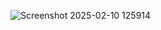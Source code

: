 ![Screenshot 2025-02-10 125914](https://github.com/user-attachments/assets/ff5d522c-d772-4d6e-914e-eff2fd8d4e70)
